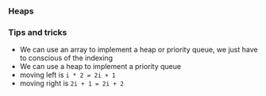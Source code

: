 ### Heaps

### Tips and tricks
- We can use an array to implement a heap or priority queue, we just have to conscious of the indexing
- We can use a heap to implement a priority queue
- moving left is `i * 2 = 2i + 1`
- moving right is `2i + 1 = 2i + 2`